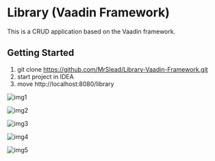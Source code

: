 # Library (Vaadin Framework)
This is a CRUD application based on the Vaadin framework.


## Getting Started
1. git clone https://github.com/MrSlead/Library-Vaadin-Framework.git <br>
2. start project in IDEA
3. move http://localhost:8080/library

![img1](https://yadi.sk/i/X4jJCSj6yXWcUg)

![img2](https://yadi.sk/i/db1YFt8blemMkQ)

![img3](https://yadi.sk/i/KqTXV5H9agHO6A)

![img4](https://yadi.sk/i/2zFIuMNnnqeGHQ)

![img5](https://yadi.sk/i/A1Xa0MTDRnq6JQ)